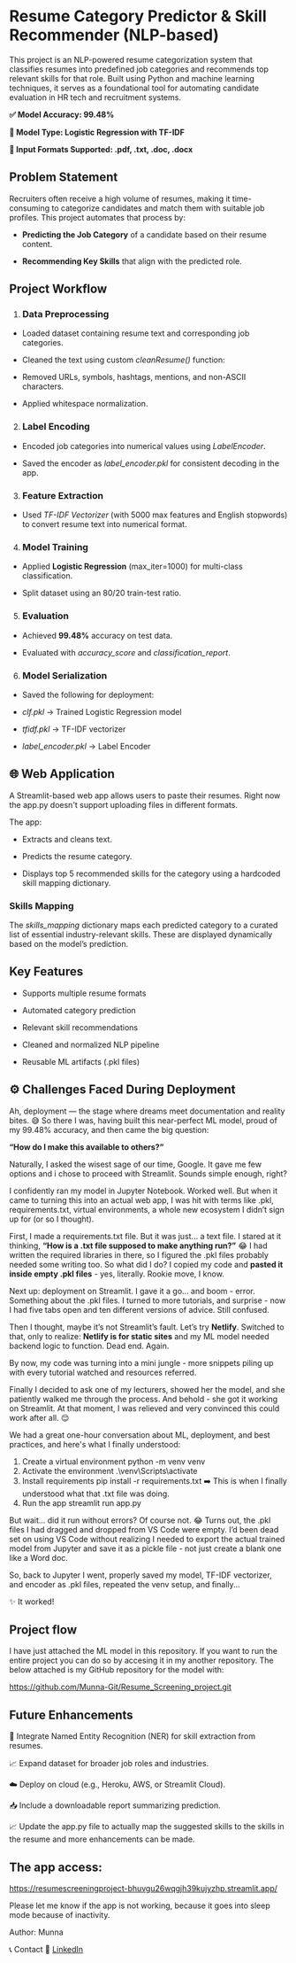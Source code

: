 # Resume Category Predictor & Skill Recommender (NLP-based)

This project is an NLP-powered resume categorization system that classifies resumes into predefined job categories and recommends top relevant skills for that role. Built using Python and machine learning techniques, it serves as a foundational tool for automating candidate evaluation in HR tech and recruitment systems.

**✅ Model Accuracy: 99.48%**

**🎯 Model Type: Logistic Regression with TF-IDF**

**📄 Input Formats Supported: .pdf, .txt, .doc, .docx**

## **Problem Statement**
Recruiters often receive a high volume of resumes, making it time-consuming to categorize candidates and match them with suitable job profiles. This project automates that process by:

- **Predicting the Job Category** of a candidate based on their resume content.

- **Recommending Key Skills** that align with the predicted role.

## **Project Workflow**
1. ### **Data Preprocessing**
- Loaded dataset containing resume text and corresponding job categories.

- Cleaned the text using custom *cleanResume()* function:

- Removed URLs, symbols, hashtags, mentions, and non-ASCII characters.

- Applied whitespace normalization.

2. ### **Label Encoding**
- Encoded job categories into numerical values using *LabelEncoder*.

- Saved the encoder as *label_encoder.pkl* for consistent decoding in the app.

3. ### **Feature Extraction**
- Used *TF-IDF Vectorizer* (with 5000 max features and English stopwords) to convert resume text into numerical format.

4. ### **Model Training**
- Applied **Logistic Regression** (max_iter=1000) for multi-class classification.

- Split dataset using an 80/20 train-test ratio.

5. ### **Evaluation**
- Achieved **99.48%** accuracy on test data.

- Evaluated with *accuracy_score* and *classification_report*.

6. ### **Model Serialization**
- Saved the following for deployment:

- *clf.pkl* -> Trained Logistic Regression model

- *tfidf.pkl* -> TF-IDF vectorizer

- *label_encoder.pkl* -> Label Encoder

## 🌐 **Web Application**
A Streamlit-based web app allows users to paste their resumes. Right now the app.py doesn't support uploading files in different formats.

The app:

- Extracts and cleans text.

- Predicts the resume category.

- Displays top 5 recommended skills for the category using a hardcoded skill mapping dictionary.

### **Skills Mapping**
The *skills_mapping* dictionary maps each predicted category to a curated list of essential industry-relevant skills. These are displayed dynamically based on the model’s prediction.

## Key Features
- Supports multiple resume formats

- Automated category prediction

- Relevant skill recommendations

- Cleaned and normalized NLP pipeline

- Reusable ML artifacts (.pkl files)

## ⚙️ Challenges Faced During Deployment
Ah, deployment — the stage where dreams meet documentation and reality bites. 😅
So there I was, having built this near-perfect ML model, proud of my 99.48% accuracy, and then came the big question:

**“How do I make this available to others?”**

Naturally, I asked the wisest sage of our time, Google. It gave me few options and i chose to proceed with Streamlit. Sounds simple enough, right?

I confidently ran my model in Jupyter Notebook. Worked well. But when it came to turning this into an actual web app, I was hit with terms like .pkl, requirements.txt, virtual environments, a whole new ecosystem I didn’t sign up for (or so I thought).

First, I made a requirements.txt file. But it was just... a text file. I stared at it thinking, **“How is a .txt file supposed to make anything run?”** 😂 I had written the required libraries in there, so I figured the .pkl files probably needed some writing too. So what did I do? I copied my code and **pasted it inside empty .pkl files** - yes, literally. Rookie move, I know.

Next up: deployment on Streamlit. I gave it a go... and boom - error. Something about the .pkl files. I turned to more tutorials, and surprise - now I had five tabs open and ten different versions of advice. Still confused.

Then I thought, maybe it’s not Streamlit’s fault. Let’s try **Netlify**. Switched to that, only to realize: **Netlify is for static sites** and my ML model needed backend logic to function. Dead end. Again.

By now, my code was turning into a mini jungle - more snippets piling up with every tutorial watched and resources referred.

Finally I decided to ask one of my lecturers, showed her the model, and she patiently walked me through the process. And behold - she got it working on Streamlit. At that moment, I was relieved and very convinced this could work after all. 😌

We had a great one-hour conversation about ML, deployment, and best practices, and here's what I finally understood:
1.	Create a virtual environment
python -m venv venv
2.	Activate the environment
.\venv\Scripts\activate
3.	Install requirements
pip install -r requirements.txt
➡️ This is when I finally understood what that .txt file was doing.
4.	Run the app
streamlit run app.py

But wait... did it run without errors? Of course not. 😂
Turns out, the .pkl files I had dragged and dropped from VS Code were empty. I’d been dead set on using VS Code without realizing I needed to export the actual trained model from Jupyter and save it as a pickle file - not just create a blank one like a Word doc.

So, back to Jupyter I went, properly saved my model, TF-IDF vectorizer, and encoder as .pkl files, repeated the venv setup, and finally...

✨ It worked!

## Project flow
I have just attached the ML model in this repository. If you want to run the entire project you can do so by accesing it in my another repository. The below attached is my GitHub repository for the model with:

https://github.com/Munna-Git/Resume_Screening_project.git



## Future Enhancements
🧠 Integrate Named Entity Recognition (NER) for skill extraction from resumes.

📈 Expand dataset for broader job roles and industries.

☁️ Deploy on cloud (e.g., Heroku, AWS, or Streamlit Cloud).

📥 Include a downloadable report summarizing prediction.

📈 Update the app.py file to actually map the suggested skills to the skills in the resume and  more enhancements can be made.


## The app access:
https://resumescreeningproject-bhuvgu26wqgjh39kujyzhp.streamlit.app/

Please let me know if the app is not working, because it goes into sleep mode because of inactivity.


Author: Munna

📞 Contact 🔗 [LinkedIn](http://linkedin.com/in/munna-a4ab07253)
